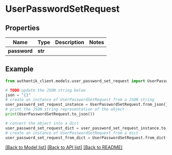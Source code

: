 # UserPasswordSetRequest


## Properties

Name | Type | Description | Notes
------------ | ------------- | ------------- | -------------
**password** | **str** |  | 

## Example

```python
from authentik_client.models.user_password_set_request import UserPasswordSetRequest

# TODO update the JSON string below
json = "{}"
# create an instance of UserPasswordSetRequest from a JSON string
user_password_set_request_instance = UserPasswordSetRequest.from_json(json)
# print the JSON string representation of the object
print(UserPasswordSetRequest.to_json())

# convert the object into a dict
user_password_set_request_dict = user_password_set_request_instance.to_dict()
# create an instance of UserPasswordSetRequest from a dict
user_password_set_request_from_dict = UserPasswordSetRequest.from_dict(user_password_set_request_dict)
```
[[Back to Model list]](../README.md#documentation-for-models) [[Back to API list]](../README.md#documentation-for-api-endpoints) [[Back to README]](../README.md)


